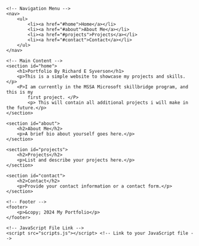 <!DOCTYPE html>
<html lang="en">
<head>
    <meta charset="UTF-8">
    <meta name="viewport" content="width=device-width, initial-scale=1.0">
    <title>My Portfolio</title>
    <link rel="stylesheet" href="styles.css"> <!-- Link to your CSS file -->
</head>
<body>

    <!-- Navigation Menu -->
    <nav>
        <ul>
            <li><a href="#home">Home</a></li>
            <li><a href="#about">About Me</a></li>
            <li><a href="#projects">Projects</a></li>
            <li><a href="#contact">Contact</a></li>
        </ul>
    </nav>

    <!-- Main Content -->
    <section id="home">
        <h1>Portfolio By Richard E Syverson</h1>
        <p>This is a simple website to showcase my projects and skills.</p>
        <P>I am currently in the MSSA Microsoft skillbridge program, and this is my  
            first project. </P>
            <p> This will contain all additional projects i will make in the future.</p>
    </section>

    <section id="about">
        <h2>About Me</h2>
        <p>A brief bio about yourself goes here.</p>
    </section>

    <section id="projects">
        <h2>Projects</h2>
        <p>List and describe your projects here.</p>
    </section>

    <section id="contact">
        <h2>Contact</h2>
        <p>Provide your contact information or a contact form.</p>
    </section>

    <!-- Footer -->
    <footer>
        <p>&copy; 2024 My Portfolio</p>
    </footer>

    <!-- JavaScript File Link -->
    <script src="scripts.js"></script> <!-- Link to your JavaScript file -->
    
</body>
</html>
